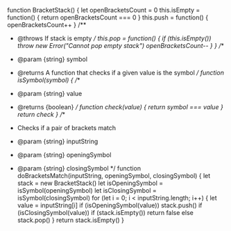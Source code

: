 <!-- Section D: Asymptotic Computational -->
<!-- Complexity -->
<!-- Instructions -->
<!-- Please select exactly one option. -->
<!-- Please provide your response in a Markdown file. -->
<!-- Please provide justifications for your conclusions. -->
<!-- Please note that both options are in JavaScript. -->

<!-- Option 1: Space Complexity -->
<!-- Please report on the following: -->
<!-- ● The worst-case space complexity of the “doBracketsMatch” function. -->
<!-- ● The worst-case space complexity of the “doBracketsMatch” function if we -->
<!-- extended it to support multiple pairs of opening and closing brackets. -->
<!-- ● At least two alternative design changes that would affect the extension. -->


function BracketStack() {
let openBracketsCount = 0
this.isEmpty = function() {
return openBracketsCount === 0
}
this.push = function() {
openBracketsCount++
}
/**
* @throws If stack is empty
*/
this.pop = function() {
if (this.isEmpty()) throw new Error("Cannot pop empty stack")
openBracketsCount--
}
}
/**
* @param {string} symbol
* @returns A function that checks if a given value is the symbol
*/
function isSymbol(symbol) {
/**
* @param {string} value
* @returns {boolean}
*/
function check(value) {
return symbol === value
}
return check
}
/**
* Checks if a pair of brackets match
* @param {string} inputString
* @param {string} openingSymbol




* @param {string} closingSymbol
*/
function doBracketsMatch(inputString, openingSymbol, closingSymbol)
{
let stack = new BracketStack()
let isOpeningSymbol = isSymbol(openingSymbol)
let isClosingSymbol = isSymbol(closingSymbol)
for (let i = 0; i < inputString.length; i++) {
let value = inputString[i]
if (isOpeningSymbol(value)) stack.push()
if (isClosingSymbol(value))
if (stack.isEmpty()) return false
else stack.pop()
}
return stack.isEmpty()
}
